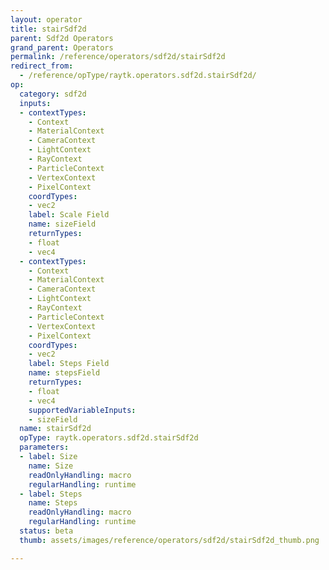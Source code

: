 ```yaml
---
layout: operator
title: stairSdf2d
parent: Sdf2d Operators
grand_parent: Operators
permalink: /reference/operators/sdf2d/stairSdf2d
redirect_from:
  - /reference/opType/raytk.operators.sdf2d.stairSdf2d/
op:
  category: sdf2d
  inputs:
  - contextTypes:
    - Context
    - MaterialContext
    - CameraContext
    - LightContext
    - RayContext
    - ParticleContext
    - VertexContext
    - PixelContext
    coordTypes:
    - vec2
    label: Scale Field
    name: sizeField
    returnTypes:
    - float
    - vec4
  - contextTypes:
    - Context
    - MaterialContext
    - CameraContext
    - LightContext
    - RayContext
    - ParticleContext
    - VertexContext
    - PixelContext
    coordTypes:
    - vec2
    label: Steps Field
    name: stepsField
    returnTypes:
    - float
    - vec4
    supportedVariableInputs:
    - sizeField
  name: stairSdf2d
  opType: raytk.operators.sdf2d.stairSdf2d
  parameters:
  - label: Size
    name: Size
    readOnlyHandling: macro
    regularHandling: runtime
  - label: Steps
    name: Steps
    readOnlyHandling: macro
    regularHandling: runtime
  status: beta
  thumb: assets/images/reference/operators/sdf2d/stairSdf2d_thumb.png

---
```

